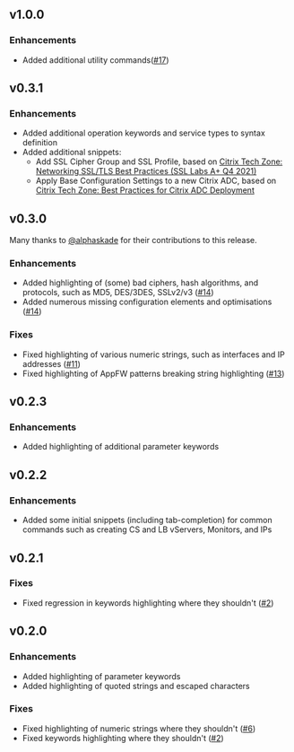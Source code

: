 ## v1.0.0

### Enhancements
* Added additional utility commands([#17][8])

## v0.3.1

### Enhancements
* Added additional operation keywords and service types to syntax definition
* Added additional snippets:
  * Add SSL Cipher Group and SSL Profile, based on [Citrix Tech Zone: Networking SSL/TLS Best Practices (SSL Labs A+ Q4 2021)][6]
  * Apply Base Configuration Settings to a new Citrix ADC, based on [Citrix Tech Zone: Best Practices for Citrix ADC Deployment][7]

## v0.3.0

Many thanks to [@alphaskade][alphaskade] for their contributions to this release.

### Enhancements
* Added highlighting of (some) bad ciphers, hash algorithms, and protocols, such as MD5, DES/3DES, SSLv2/v3 ([#14][5])
* Added numerous missing configuration elements and optimisations ([#14][5])

### Fixes
* Fixed highlighting of various numeric strings, such as interfaces and IP addresses ([#11][3])
* Fixed highlighting of AppFW patterns breaking string highlighting ([#13][4])

## v0.2.3

### Enhancements
* Added highlighting of additional parameter keywords

## v0.2.2

### Enhancements
* Added some initial snippets (including tab-completion) for common commands such as creating CS and LB vServers, Monitors, and IPs

## v0.2.1

### Fixes
* Fixed regression in keywords highlighting where they shouldn't ([#2][1])

## v0.2.0

### Enhancements
* Added highlighting of parameter keywords
* Added highlighting of quoted strings and escaped characters

### Fixes
* Fixed highlighting of numeric strings where they shouldn't ([#6][2])
* Fixed keywords highlighting where they shouldn't ([#2][1])

[1]: https://github.com/timdenholm/vscode-netscaler/issues/2
[2]: https://github.com/timdenholm/vscode-netscaler/issues/6
[3]: https://github.com/timdenholm/vscode-netscaler/issues/11
[4]: https://github.com/timdenholm/vscode-netscaler/issues/13
[5]: https://github.com/timdenholm/vscode-netscaler/pull/14
[6]: https://docs.citrix.com/en-us/tech-zone/build/tech-papers/networking-tls-best-practices.html
[7]: https://docs.citrix.com/en-us/tech-zone/build/tech-papers/best-practices-citrix-adc-deployments.html
[alphaskade]: https://github.com/alphaskade
[8]: https://github.com/timdenholm/vscode-netscaler/issues/17